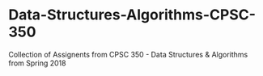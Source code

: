 # Data-Structures-Algorithms-CPSC-350

Collection of Assignents from CPSC 350 - Data Structures & Algorithms from Spring 2018
